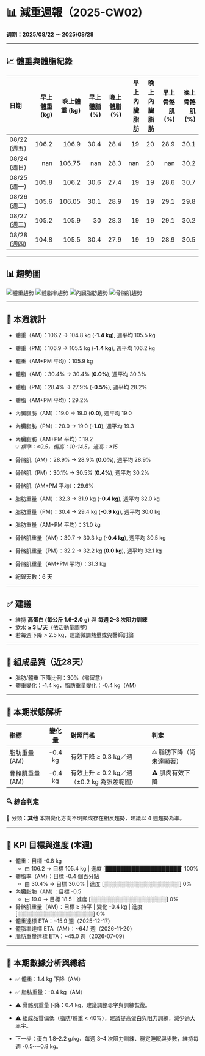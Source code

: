 # 📊 減重週報（2025-CW02)

**週期：2025/08/22 ～ 2025/08/28**  

---

## 📈 體重與體脂紀錄

| 日期         |   早上體重 (kg) |   晚上體重 (kg) |   早上體脂 (%) |   晚上體脂 (%) |   早上內臟脂肪 |   晚上內臟脂肪 |   早上骨骼肌 (%) |   晚上骨骼肌 (%) |
|:-------------|----------------:|----------------:|---------------:|---------------:|---------------:|---------------:|-----------------:|-----------------:|
| 08/22 (週五) |           106.2 |          106.9  |           30.4 |           28.4 |             19 |             20 |             28.9 |             30.1 |
| 08/24 (週日) |           nan   |          106.75 |          nan   |           28.3 |            nan |             20 |            nan   |             30.2 |
| 08/25 (週一) |           105.8 |          106.2  |           30.6 |           27.4 |             19 |             19 |             28.6 |             30.7 |
| 08/26 (週二) |           105.6 |          106.05 |           30.1 |           28.9 |             19 |             19 |             29.1 |             29.8 |
| 08/27 (週三) |           105.2 |          105.9  |           30   |           28.3 |             19 |             19 |             29.1 |             30.2 |
| 08/28 (週四) |           104.8 |          105.5  |           30.4 |           27.9 |             19 |             19 |             28.9 |             30.5 |

---

## 📊 趨勢圖

![體重趨勢](2025-CW02_weight_trend.png)
![體脂率趨勢](2025-CW02_bodyfat_trend.png)
![內臟脂肪趨勢](2025-CW02_visceral_fat_trend.png)
![骨骼肌趨勢](2025-CW02_muscle_trend.png)

---

## 📌 本週統計

- 體重（AM）：106.2 → 104.8 kg  (**-1.4 kg**), 週平均 105.5 kg  
- 體重（PM）：106.9 → 105.5 kg  (**-1.4 kg**), 週平均 106.2 kg  
- 體重（AM+PM 平均）：105.9 kg  

- 體脂（AM）：30.4% → 30.4%  (**0.0%**), 週平均 30.3%  
- 體脂（PM）：28.4% → 27.9%  (**-0.5%**), 週平均 28.2%  
- 體脂（AM+PM 平均）：29.2%  

- 內臟脂肪（AM）：19.0 → 19.0  (**0.0**), 週平均 19.0  
- 內臟脂肪（PM）：20.0 → 19.0  (**-1.0**), 週平均 19.3  
- 內臟脂肪（AM+PM 平均）：19.2  
  💡 *標準：≤9.5，偏高：10-14.5，過高：≥15*  

- 骨骼肌（AM）：28.9% → 28.9%  (**0.0%**), 週平均 28.9%  
- 骨骼肌（PM）：30.1% → 30.5%  (**0.4%**), 週平均 30.2%  
- 骨骼肌（AM+PM 平均）：29.6%  

- 脂肪重量（AM）：32.3 → 31.9 kg  (**-0.4 kg**), 週平均 32.0 kg  
- 脂肪重量（PM）：30.4 → 29.4 kg  (**-0.9 kg**), 週平均 30.0 kg  
- 脂肪重量（AM+PM 平均）：31.0 kg  

- 骨骼肌重量（AM）：30.7 → 30.3 kg  (**-0.4 kg**), 週平均 30.5 kg  
- 骨骼肌重量（PM）：32.2 → 32.2 kg  (**0.0 kg**), 週平均 32.1 kg  
- 骨骼肌重量（AM+PM 平均）：31.3 kg  

- 紀錄天數：6 天

---

## ✅ 建議
- 維持 **高蛋白 (每公斤 1.6–2.0 g)** 與 **每週 2–3 次阻力訓練**  
- 飲水 **≥ 3 L/天**（依活動量調整）  
- 若每週下降 > 2.5 kg，建議微調熱量或與醫師討論  

---

## 🧪 組成品質（近28天）

- 脂肪/體重 下降比例：30%（需留意）  
- 體重變化：-1.4 kg，脂肪重量變化：-0.4 kg（AM）  

---


## 🧭 本期狀態解析

| 指標 | 變化量 | 對照門檻 | 判定 |
|:--|:--:|:--|:--|
| 脂肪重量 (AM) | -0.4 kg | 有效下降 ≥ 0.3 kg／週 | ⚖️ 脂肪下降（尚未達顯著） |
| 骨骼肌重量 (AM) | -0.4 kg | 有效上升 ≥ 0.2 kg／週（±0.2 kg 為誤差範圍） | ⚠️ 肌肉有效下降 |

### 🔍 綜合判定

🔵 分類：**其他**
本期變化方向不明顯或存在相反趨勢，建議以 4 週趨勢為準。


---

## 🎯 KPI 目標與進度 (本週)

- 體重：目標 -0.8 kg  
  - 由 106.2 → 目標 105.4 kg  | 進度 [████████████████████] 100%  
- 體脂率（AM）：目標 -0.4 個百分點  
  - 由 30.4% → 目標 30.0%  | 進度 [░░░░░░░░░░░░░░░░░░░░] 0%  
- 內臟脂肪（AM）：目標 -0.5  
  - 由 19.0 → 目標 18.5  | 進度 [░░░░░░░░░░░░░░░░░░░░] 0%  
- 骨骼肌重量（AM）：目標 ≥ 持平  | 變化 -0.4 kg  | 進度 [░░░░░░░░░░░░░░░░░░░░] 0%  
- 體重達標 ETA：~15.9 週（2025-12-17）  
- 體脂率達標 ETA（AM）：~64.1 週（2026-11-20）  
- 脂肪重量達標 ETA：~45.0 週（2026-07-09）  

---

## 🧠 本期數據分析與總結

- ✅ 體重：1.4 kg 下降（AM）
- ✅ 脂肪重量：-0.4 kg（AM）
- ⚠️ 骨骼肌重量下降：0.4 kg，建議調整赤字與訓練恢復。
- ⚠️ 組成品質偏低（脂肪/體重 < 40%），建議提高蛋白與阻力訓練，減少過大赤字。

- 下一步：蛋白 1.8–2.2 g/kg、每週 3–4 次阻力訓練、穩定睡眠與步數，維持每週 -0.5～-0.8 kg。
